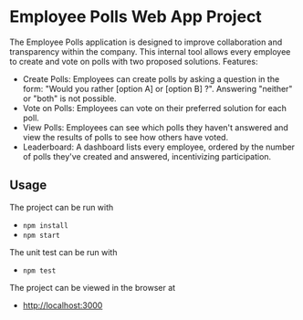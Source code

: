 # Employee Polls Web App Project

The Employee Polls application is designed to improve collaboration and transparency within the company. This internal tool allows every employee to create and vote on polls with two proposed solutions.
Features:
- Create Polls: Employees can create polls by asking a question in the form: "Would you rather [option A] or [option B] ?". Answering "neither" or "both" is not possible.
- Vote on Polls: Employees can vote on their preferred solution for each poll.
- View Polls: Employees can see which polls they haven't answered and view the results of polls to see how others have voted.
- Leaderboard: A dashboard lists every employee, ordered by the number of polls they've created and answered, incentivizing participation.

## Usage

The project can be run with
- `npm install`
- `npm start`

The unit test can be run with
- `npm test`

The project can be viewed in the browser at
- [http://localhost:3000](http://localhost:3000)
